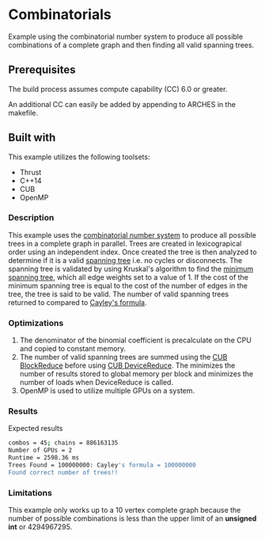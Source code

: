 # Combinatorials
Example using the combinatorial number system to produce all possible combinations of a complete graph and then finding all valid spanning trees.

## Prerequisites
The build process assumes compute capability (CC) 6.0 or greater.

An additional CC can easily be added by appending to ARCHES in the makefile.

## Built with 
This example utilizes the following toolsets:
- Thrust
- C++14
- CUB
- OpenMP

### Description
This example uses the [combinatorial number system](https://en.wikipedia.org/wiki/Combinatorial_number_system) to produce all possible trees in a complete graph in parallel. Trees are created in lexicograpical order using an independent index. Once created the tree is then analyzed to determine if it is a valid [spanning tree](https://en.wikipedia.org/wiki/Spanning_tree) i.e. no cycles or disconnects. The spanning tree is validated by using Kruskal's algorithm to find the [minimum spanning tree](https://en.wikipedia.org/wiki/Minimum_spanning_tree), which all edge weights set to a value of 1. If the cost of the minimum spanning tree is equal to the cost of the number of edges in the tree, the tree is said to be valid. The number of valid spanning trees returned to compared to [Cayley's formula](https://en.wikipedia.org/wiki/Cayley%27s_formula).

### Optimizations
1. The denominator of the binomial coefficient is precalculate on the CPU and copied to constant memory.
2. The number of valid spanning trees are summed using the [CUB BlockReduce](https://nvlabs.github.io/cub/classcub_1_1_block_reduce.html) before using [CUB DeviceReduce](https://nvlabs.github.io/cub/structcub_1_1_device_reduce.html). The minimizes the number of results stored to global memory per block and minimizes the number of loads when DeviceReduce is called.
3. OpenMP is used to utilize multiple GPUs on a system.

### Results
Expected results
```bash
combos = 45; chains = 886163135
Number of GPUs = 2
Runtime = 2598.36 ms
Trees Found = 100000000: Cayley's formula = 100000000
Found correct number of trees!!
```

### Limitations
This example only works up to a 10 vertex complete graph because the number of possible combinations is less than the upper limit of an **unsigned int** or 4294967295.
